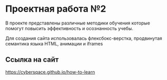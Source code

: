 # Проектная работа №2
<p>В проекте представлены различные методики обучения которые помогут повысить эффективность и осознанность учебы.</p>
<p>Для создания сайта использовалась флексбокс-верстка, продвинутая семантика языка HTML, анимации и iframes</p>

## Ссылка на сайт
https://cybersqace.github.io/how-to-learn
